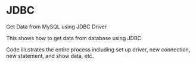 # JDBC
Get Data from MySQL using JDBC Driver

This shows how to get data from database using JDBC

Code illustrates the entire process including set up driver, new connection, new statement, and show data, etc. 
